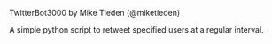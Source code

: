 TwitterBot3000 by Mike Tieden (@miketieden)

A simple python script to retweet specified users at a regular interval.
